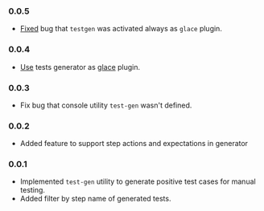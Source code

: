 ### 0.0.5

- [Fixed](https://github.com/glacejs/glace-testgen/commit/5659d81a942ec2d165cece9e31aceeb1f39891ac) bug that `testgen` was activated always as `glace` plugin.

### 0.0.4

- [Use](https://github.com/glacejs/glace-testgen/commit/d97310351d2700364d4da5850a0e9e2ea8b0935d) tests generator as [glace](https://glacejs.github.io/glace-core/index.html) plugin.

### 0.0.3

- Fix bug that console utility `test-gen` wasn't defined.

### 0.0.2

- Added feature to support step actions and expectations in generator

### 0.0.1

- Implemented `test-gen` utility to generate positive test cases for manual testing.
- Added filter by step name of generated tests.
